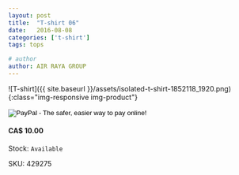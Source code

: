 ```yaml
---
layout: post
title:  "T-shirt 06"
date:   2016-08-08
categories: ['t-shirt']
tags: tops

# author
author: AIR RAYA GROUP
---
```

![T-shirt]({{ site.baseurl }}/assets/isolated-t-shirt-1852118_1920.png){:class="img-responsive img-product"}
<div class="produk" markdown='1'>

<form target="paypal" action="https://www.paypal.com/cgi-bin/webscr" method="post">
<input type="hidden" name="cmd" value="_s-xclick">
<input type="hidden" name="hosted_button_id" value="N3PLJ3GXYBXKE">
<input type="image" src="https://www.paypalobjects.com/en_US/i/btn/btn_cart_LG.gif" border="0" name="submit" alt="PayPal - The safer, easier way to pay online!">
<img alt="" border="0" src="https://www.paypalobjects.com/en_US/i/scr/pixel.gif" width="1" height="1">
</form>


<p>
<span class="glyphicon glyphicon-star"></span>
<span class="glyphicon glyphicon-star"></span>
<span class="glyphicon glyphicon-star"></span>
<span class="glyphicon glyphicon-star"></span>
<span class="glyphicon glyphicon-star-empty"></span>
</p>
								
#### CA$ 10.00

Stock: `Available`

SKU: 429275

</div>

<!-- more -->



